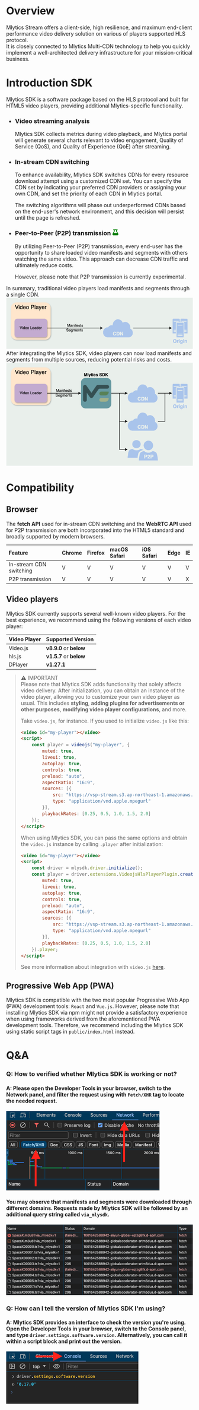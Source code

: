 # Overview

Mlytics Stream offers a client-side, high resilience, and maximum end-client performance video delivery solution on various of players supported HLS protocol.  
It is closely connected to Mlytics Multi-CDN technology to help you quickly implement a well-architected delivery infrastructure for your mission-critical business.

# Introduction SDK

Mlytics SDK is a software package based on the HLS protocol and built for HTML5 video players, providing additional Mlytics-specific functionality.

- ### Video streaming analysis
    Mlytics SDK collects metrics during video playback, and Mlytics portal will generate several charts relevant to video engagement, Quality of Service (QoS), and Quality of Experience (QoE) after streaming.

- ### In-stream CDN switching
    To enhance availability, Mlytics SDK switches CDNs for every resource download attempt using a customized CDN set. You can specify the CDN set by indicating your preferred CDN providers or assigning your own CDN, and set the priority of each CDN in Mlytics portal.  

    The switching algorithms will phase out underperformed CDNs based on the end-user's network environment, and this decision will persist until the page is refreshed.

- <h3>Peer-to-Peer (P2P) transmission <img src="https://raw.githubusercontent.com/mlytics/mly-stream-sdk-guide/main/Web%20SDK/assets/introduction_p2p_transmission_beaker.png" /></h3>
    By utilizing Peer-to-Peer (P2P) transmission, every end-user has the opportunity to share loaded video manifests and segments with others watching the same video. This approach can decrease CDN traffic and ultimately reduce costs.  

    However, please note that P2P transmission is currently experimental.

In summary, traditional video players load manifests and segments through a single CDN.  
![Before using SDk](https://raw.githubusercontent.com/mlytics/mly-stream-sdk-guide/main/Web%20SDK/assets/introduction_summary_without_sdk.png)  
After integrating the Mlytics SDK, video players can now load manifests and segments from multiple sources, reducing potential risks and costs.  
![After using SDk](https://raw.githubusercontent.com/mlytics/mly-stream-sdk-guide/main/Web%20SDK/assets/introduction_summary_with_sdk.png)

# Compatibility

## Browser

The **fetch API** used for in-stream CDN switching and the **WebRTC API** used for P2P transmission are both incorporated into the HTML5 standard and broadly supported by modern browsers.

| Feature                 | Chrome | Firefox | macOS Safari | iOS Safari | Edge | IE |
|:------------------------|:-------|:--------|:-------------|:-----------|:-----|:---|
| In-stream CDN switching | V      | V       | V            | V          | V    | V  |
| P2P transmission        | V      | V       | V            | V          | V    | X  |

## Video players

Mlytics SDK currently supports several well-known video players. For the best experience, we recommend using the following versions of each video player:

| Video Player | Supported Version       |
|:-------------|:------------------------|
| Video.js     | **v8.9.0** or **below** |
| hls.js       | **v1.5.7** or **below** |
| DPlayer      | **v1.27.1**             |

> ⚠️ IMPORTANT  
> Please note that Mlytics SDK adds functionality that solely affects video delivery. After initialization, you can obtain an instance of the video player, allowing you to customize your own video player as usual. This includes **styling**, **adding plugins for advertisements or other purposes**, **modifying video player configurations**, and more.
> 
> Take `video.js`, for instance. If you used to initialize `video.js` like this:
> 
> ```html
> <video id="my-player"></video>
> <script>
>     const player = videojs("my-player", {
>         muted: true,
>         liveui: true,
>         autoplay: true,
>         controls: true,
>         preload: "auto",
>         aspectRatio: "16:9",
>         sources: [{
>             src: "https://vsp-stream.s3.ap-northeast-1.amazonaws.com/HLS/raw/SpaceX.m3u8",
>             type: "application/vnd.apple.mpegurl"
>         }],
>         playbackRates: [0.25, 0.5, 1.0, 1.5, 2.0]
>     });
> </script>
> ```
> 
> When using Mlytics SDK, you can pass the same options and obtain the `video.js` instance by calling `.player` after initialization:
> 
> ```html
> <video id="my-player"></video>
> <script>
>     const driver = mlysdk.driver.initialize();
>     const player = driver.extensions.VideojsHlsPlayerPlugin.create("my-player", {
>         muted: true,
>         liveui: true,
>         autoplay: true,
>         controls: true,
>         preload: "auto",
>         aspectRatio: "16:9",
>         sources: [{
>             src: "https://vsp-stream.s3.ap-northeast-1.amazonaws.com/HLS/raw/SpaceX.m3u8",
>             type: "application/vnd.apple.mpegurl"
>         }],
>         playbackRates: [0.25, 0.5, 1.0, 1.5, 2.0]
>     }).player;
> </script>
> ```
> 
> See more information about integration with `video.js` [here](./web-player-videojs-vanilla).

## Progressive Web App (PWA)

Mlytics SDK is compatible with the two most popular Progressive Web App (PWA) development tools: `React` and `Vue.js`. However, please note that installing Mlytics SDK via npm might not provide a satisfactory experience when using frameworks derived from the aforementioned PWA development tools. Therefore, we recommend including the Mlytics SDK using static script tags in `public/index.html` instead.

# Q&A

### Q: How to verified whether Mlytics SDK is working or not?
#### A: Please open the Developer Tools in your browser, switch to the Network panel, and filter the request using with `Fetch/XHR` tag to locate the needed request.
![How to switch to Network panel](https://raw.githubusercontent.com/mlytics/mly-stream-sdk-guide/main/Web%20SDK/assets/qa_devtool_network_panel.png)
#### You may observe that manifests and segments were downloaded through different domains. Requests made by Mlytics SDK will be followed by an additional query string called `via_mlysdk`.
![Example when using SDK](https://raw.githubusercontent.com/mlytics/mly-stream-sdk-guide/main/Web%20SDK/assets/qa_mlysdk_cdn_switching_demo.png)

### Q: How can I tell the version of Mlytics SDK I'm using?
#### A: Mlytics SDK provides an interface to check the version you're using. Open the Developer Tools in your browser, switch to the Console panel, and type `driver.settings.software.version`. Alternatively, you can call it within a script block and print out the version.
![How to check mlytics sdk version](https://raw.githubusercontent.com/mlytics/mly-stream-sdk-guide/main/Web%20SDK/assets/qa_mlysdk_version_checking.png)
